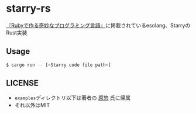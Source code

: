 # starry-rs

[『Rubyで作る奇妙なプログラミング言語』](http://esolang-book.route477.net/practices.html)に掲載されているesolang、StarryのRust実装  

## Usage

```bash
$ cargo run -- [<Starry code file path>]
```

## LICENSE

-  ``examples``ディレクトリ以下は著者の [原悠](https://github.com/yhara/esolang-book-sources) 氏に帰属
- それ以外はMIT
